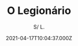 ---
id: '3e4402f2-4771-485e-a97c-ebaf877bed7c'
type: 'movie' # Filme, Série, Anime
title: "O Legionário"
synopsis: ["O reinado de Nero. A invasão de Pártia foi um fiasco. Duas legiões romanas foram colocadas em pé ainda nas montanhas nevadas da Armênia, e os homens estão morrendo lentamente no frio. O resto do exército romano está na Síria, a apenas duas semanas de distância, mas as montanhas estão repletas de patrulhas partas. A Noreno, um meio romano, é confiada a missão de atravessar as montanhas para pedir ajuda. No entanto, ele pode não ser a melhor opção, ele é um corredor experiente, mas despreza Roma.",
]
originalTitle: "Legionnaire's Trail"
date: '2021-04-17T10:04:37.000Z'
update: '2021-04-17T10:04:37.000Z'
releaseDate: '2020-05-08T03:00:00.000Z'
imdb:
  rating: '3.1' # 8.5
  id: '' # tt0470752
duration: ': 1h 36 Min'
trailer:
  urls: [
    'UjrhYckCDNs',
  ]
tags: ['1080p']
genre: ['Ação', 'Aventura', 'História'] #
quality: 'WEB-DL' # BluRay, WEB-DL, HDTV, WEB-DL4K, WEB-DLe
format: 'MP4' # MKV, MP4, TS
audio: 'Português' # Dublado, Legendado, Dual Audio, Dub & Leg
subtitle: 'S/ L.' # Português, inglês,
size: '2 GB' # 4.8 GB
audioQuality: 10
videoQuality: 10
directors: []
#  - name: 'Lana Wachowski'
#    image: ''
#  - name: 'Lilly Wachowski'
#    image: ''
cast: []
#  - name: 'Keanu Reeves'
#    image: ''
#    characterName: 'Neo'
writers: []
#  - name: ''
#    image: ''
maturityRating:
  age: '' # L , 10, 12, 14, 16, 18
  topics: [''] # Violence, Illegal drugs, Inappropriate Language, Legal Drugs, Sexual Content, Extreme Violence
###########################################
download:
  
  - url: 'magnet:?xt=urn:btih:dab9cd2698fe28b6a61bd4a09bce1dae1fe1eb8d&dn=O_Legendario.2021.WEB-DL.DUBLADO.COMANDO.TO&tr=udp%3a%2f%2fpublic.popcorn-tracker.org%3a6969%2fannounce&tr=udp%3a%2f%2ftracker.internetwarriors.net%3a1337%2fannounce&tr=udp%3a%2f%2ftracker.opentrackr.org%3a1337%2fannounce&tr=udp%3a%2f%2fexodus.desync.com%3a6969%2fannounce&tr=udp%3a%2f%2fretracker.lanta-net.ru%3a2710%2fannounce&tr=udp%3a%2f%2fopen.stealth.si%3a80%2fannounce&tr=udp%3a%2f%2fwww.torrent.eu.org%3a451%2fannounce&tr=udp%3a%2f%2fopentracker.i2p.rocks%3a6969%2fannounce&tr=http%3a%2f%2ftracker.opentrackr.org%3a1337%2fannounce&tr=udp%3a%2f%2f3rt.tace.ru%3a60889%2fannounce'
    resolution: '1080p' # 720p, 1080p, 4K,
    audio: 'Dublado' # Dublado, Legendado, Dual Audio
    size: '' # 4.8 GB
    quality: '' # BluRay, WEB-DL
    format: '' # MKV
images:
  cover: '/assets/movies/o-legionario.jpg'
  background: '/assets/movies/'
---